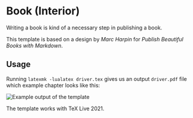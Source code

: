 # Book (Interior)

Writing a book is kind of a necessary step in publishing a book.

This template is based on a design by *Marc Harpin* for *Publish Beautiful Books with Markdown*.

## Usage

Running `latexmk -lualatex driver.tex` gives us an output `driver.pdf` file which example chapter looks like this:

![Example output of the template](https://github.com/xvrabcov/md-templates/releases/download/latest/book-output.png)

The template works with TeX Live 2021.

